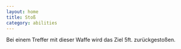 ```yaml
---
layout: home
title: Stoß
category: abilities
---
```


Bei einem Treffer mit dieser Waffe wird das Ziel 5ft. zurückgestoßen.